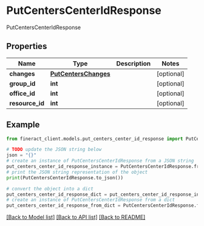 # PutCentersCenterIdResponse

PutCentersCenterIdResponse

## Properties

Name | Type | Description | Notes
------------ | ------------- | ------------- | -------------
**changes** | [**PutCentersChanges**](PutCentersChanges.md) |  | [optional] 
**group_id** | **int** |  | [optional] 
**office_id** | **int** |  | [optional] 
**resource_id** | **int** |  | [optional] 

## Example

```python
from fineract_client.models.put_centers_center_id_response import PutCentersCenterIdResponse

# TODO update the JSON string below
json = "{}"
# create an instance of PutCentersCenterIdResponse from a JSON string
put_centers_center_id_response_instance = PutCentersCenterIdResponse.from_json(json)
# print the JSON string representation of the object
print(PutCentersCenterIdResponse.to_json())

# convert the object into a dict
put_centers_center_id_response_dict = put_centers_center_id_response_instance.to_dict()
# create an instance of PutCentersCenterIdResponse from a dict
put_centers_center_id_response_from_dict = PutCentersCenterIdResponse.from_dict(put_centers_center_id_response_dict)
```
[[Back to Model list]](../README.md#documentation-for-models) [[Back to API list]](../README.md#documentation-for-api-endpoints) [[Back to README]](../README.md)



